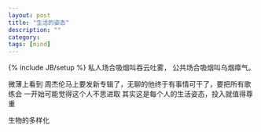 ```yaml
---
layout: post
title: "生活的姿态"
description: ""
category: 
tags: [mind]
---
```

{% include JB/setup %}
私人场合吸烟叫吞云吐雾， 公共场合吸烟叫乌烟瘴气。

微薄上看到  周杰伦马上要发新专辑了，无聊的他终于有事情可干了，要把所有歌练会 一开始可能觉得这个人不思进取  其实这是每个人的生活姿态，投入就值得尊重

生物的多样化
